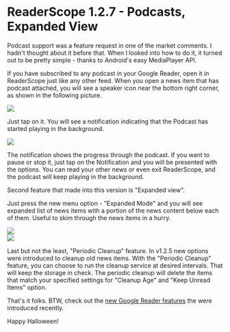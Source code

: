 ReaderScope 1.2.7 - Podcasts, Expanded View
===
Podcast support was a feature request in one of the market comments. I hadn't thought about it before that. When I looked into how to do it, it turned out to be pretty simple - thanks to Android's easy MediaPlayer API.

  
If you have subscribed to any podcast in your Google Reader, open it in ReaderScope just like any other feed. When you open a news item that has podcast attached, you will see a speaker icon near the bottom right corner, as shown in the following picture. 

  
[![](http://1.bp.blogspot.com/_W6UcJjyXr24/SuNO8qRJYRI/AAAAAAAADcY/4btCERbwXNE/s400/podcast1.png)][0]

Just tap on it. You will see a notification indicating that the Podcast has started playing in the background. 

  
[![](http://4.bp.blogspot.com/_W6UcJjyXr24/SuNO9Efad4I/AAAAAAAADcg/ATcKeerMhUM/s400/podcast2.png)][1]  

The notification shows the progress through the podcast. If you want to pause or stop it, just tap on the Notification and you will be presented with the options. You can read your other news or even exit ReaderScope, and the podcast will keep playing in the background.

  
Second feature that made into this version is "Expanded view". 

  
Just press the new menu option - "Expanded Mode" and you will see expanded list of news items with a portion of the news content below each of them. Useful to skim through the news items in a hurry.

  
[![](http://4.bp.blogspot.com/_W6UcJjyXr24/SuNO9hVoWaI/AAAAAAAADcw/DVyHXZdDbh8/s400/expanded2.png)][2]  
[![](http://2.bp.blogspot.com/_W6UcJjyXr24/SuNO9egznCI/AAAAAAAADco/cG58-nwkAnw/s400/expanded.png)][3]  

Last but not the least, "Periodic Cleanup" feature. In v1.2.5 new options were introduced to cleanup old news items. With the "Periodic Cleanup" feature, you can choose to run the cleanup service at desired intervals. That will keep the storage in check. The periodic cleanup will delete the items that match your specified settings for "Cleanup Age" and "Keep Unread Items" option.

  
That's it folks. BTW, check out the [new Google Reader features][4] the were introduced recently.

  
Happy Halloween!

[0]: http://1.bp.blogspot.com/_W6UcJjyXr24/SuNO8qRJYRI/AAAAAAAADcY/4btCERbwXNE/s1600-h/podcast1.png
[1]: http://4.bp.blogspot.com/_W6UcJjyXr24/SuNO9Efad4I/AAAAAAAADcg/ATcKeerMhUM/s1600-h/podcast2.png
[2]: http://4.bp.blogspot.com/_W6UcJjyXr24/SuNO9hVoWaI/AAAAAAAADcw/DVyHXZdDbh8/s1600-h/expanded2.png
[3]: http://2.bp.blogspot.com/_W6UcJjyXr24/SuNO9egznCI/AAAAAAAADco/cG58-nwkAnw/s1600-h/expanded.png
[4]: http://googlereader.blogspot.com/2009/10/reading-gets-personal-with-popular.html

